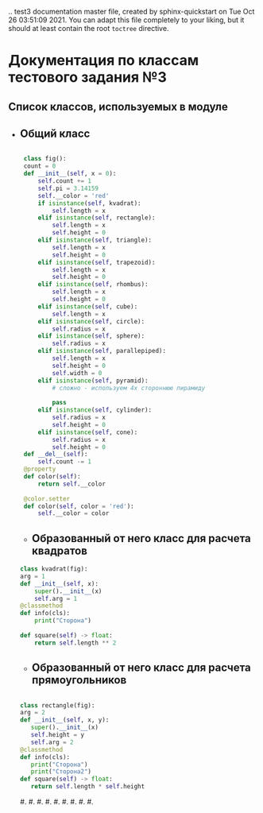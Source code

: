 .. test3 documentation master file, created by
   sphinx-quickstart on Tue Oct 26 03:51:09 2021.
   You can adapt this file completely to your liking, but it should at least
   contain the root `toctree` directive.

Документация по классам тестового задания №3
============================================

Список классов, используемых в модуле
-------------------------------------

- ## Общий класс
   ```python 

    class fig():
    count = 0
    def __init__(self, x = 0):
        self.count += 1
        self.pi = 3.14159
        self.__color = 'red'
        if isinstance(self, kvadrat):
            self.length = x
        elif isinstance(self, rectangle):
            self.length = x
            self.height = 0
        elif isinstance(self, triangle):
            self.length = x
            self.height = 0
        elif isinstance(self, trapezoid):
            self.length = x
            self.height = 0
        elif isinstance(self, rhombus):
            self.length = x
            self.height = 0
        elif isinstance(self, cube):
            self.length = x
        elif isinstance(self, circle):
            self.radius = x
        elif isinstance(self, sphere):
            self.radius = x
        elif isinstance(self, parallepiped):
            self.length = x
            self.height = 0
            self.width = 0
        elif isinstance(self, pyramid):
            # сложно - используем 4х стороннюю пирамиду
            
            pass
        elif isinstance(self, cylinder):
            self.radius = x
            self.height = 0
        elif isinstance(self, cone):
            self.radius = x
            self.height = 0
    def __del__(self):
        self.count -= 1
    @property
    def color(self):
        return self.__color
    
    @color.setter
    def color(self, color = 'red'):
        self.__color = color
    ```
    - ## Образованный от него класс для расчета квадратов
    ```python 
    class kvadrat(fig):
    arg = 1
    def __init__(self, x):
        super().__init__(x)
        self.arg = 1
    @classmethod
    def info(cls):
        print("Сторона")
        
    def square(self) -> float:
        return self.length ** 2
   ```
    - ## Образованный от него класс для расчета прямоугольников
     ```python

    class rectangle(fig):
    arg = 2
    def __init__(self, x, y):
        super().__init__(x)
        self.height = y
        self.arg = 2
    @classmethod
    def info(cls):
        print("Сторона")
        print("Сторона2")
    def square(self) -> float:
        return self.length * self.height
    ```
    #.
    #.
    #.
    #.
    #.
    #.
    #.
    #.
    #.


